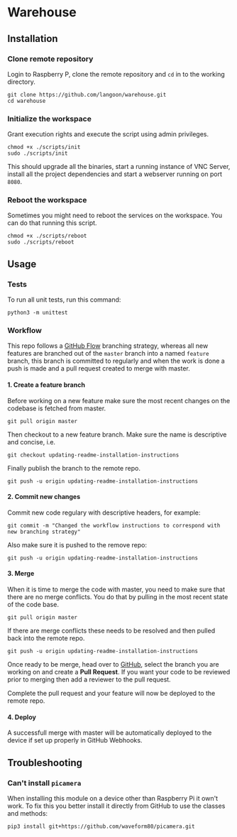 # Warehouse

## Installation

### Clone remote repository

Login to Raspberry P, clone the remote repository and `cd` in to the working directory.

```
git clone https://github.com/langoon/warehouse.git
cd warehouse
```

### Initialize the workspace

Grant execution rights and execute the script using admin privileges. 

```
chmod +x ./scripts/init
sudo ./scripts/init
```

This should upgrade all the binaries, start a running instance of VNC Server, install all the project dependencies and start a webserver running on port `8080`.

### Reboot the workspace

Sometimes you might need to reboot the services on the workspace. You can do that running this script.

```
chmod +x ./scripts/reboot
sudo ./scripts/reboot
```

## Usage

### Tests

To run all unit tests, run this command:

```
python3 -m unittest
```

### Workflow

This repo follows a [GitHub Flow](https://guides.github.com/introduction/flow/) branching strategy, whereas all new features are branched out of the `master` branch into a named `feature` branch, this branch is committed to regularly and when the work is done a push is made and a pull request created to merge with master.

#### 1. Create a feature branch

Before working on a new feature make sure the most recent changes on the codebase is fetched from master.

```
git pull origin master
```

Then checkout to a new feature branch. Make sure the name is descriptive and concise, i.e.

```
git checkout updating-readme-installation-instructions
```

Finally publish the branch to the remote repo.

```
git push -u origin updating-readme-installation-instructions
```

#### 2. Commit new changes

Commit new code regulary with descriptive headers, for example:

```
git commit -m "Changed the workflow instructions to correspond with new branching strategy"
```

Also make sure it is pushed to the remove repo:

```
git push -u origin updating-readme-installation-instructions
```

#### 3. Merge 

When it is time to merge the code with master, you need to make sure that there are no merge conflicts. You do that by pulling in the most recent state of the code base.

```
git pull origin master
```

If there are merge conflicts these needs to be resolved and then pulled back into the remote repo.

```
git push -u origin updating-readme-installation-instructions
```

Once ready to be merge, head over to [GitHub](https://github.com), select the branch you are working on and create a **Pull Request**. If you want your code to be reviewed prior to merging then add a reviewer to the pull request.

Complete the pull request and your feature will now be deployed to the remote repo.

#### 4. Deploy

A successfull merge with master will be automatically deployed to the device if set up properly in GitHub Webhooks.

## Troubleshooting

### Can't install `picamera`

When installing this module on a device other than Raspberry Pi it own't work. To fix this you better install it directly from GitHub to use the classes and methods:

```
pip3 install git+https://github.com/waveform80/picamera.git
```